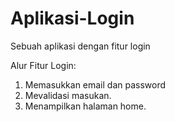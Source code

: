 # Aplikasi-Login
Sebuah aplikasi dengan fitur login

Alur Fitur Login:
1. Memasukkan email dan password
2. Mevalidasi masukan.
3. Menampilkan halaman home.
  

